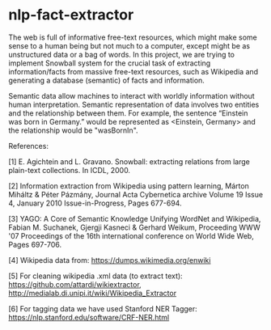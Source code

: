 # nlp-fact-extractor
The web is full of informative free-text resources, which might make some sense to a human being but not much to a computer, except might be as unstructured data or a bag of words. In this project, we are trying to implement Snowball system for the crucial task of extracting information/facts from massive free-text resources, such as Wikipedia and generating a database (semantic) of facts and information.

Semantic data allow machines to interact with worldly information without human interpretation. Semantic representation of data involves two entities and the relationship between them. For example, the sentence “Einstein was born in Germany.” would be represented as <Einstein, Germany> and the relationship would be "wasBornIn".

References:

[1] E. Agichtein and L. Gravano. Snowball: extracting relations from large plain-text collections. In ICDL, 2000.

[2] Information extraction from Wikipedia using pattern learning, Márton Miháltz & Péter Pázmány, Journal Acta Cybernetica archive Volume 19 Issue 4, January 2010 Issue-in-Progress, Pages 677-694.

[3] YAGO: A Core of Semantic Knowledge Unifying WordNet and Wikipedia, Fabian M. Suchanek, Gjergji Kasneci & Gerhard Weikum, Proceeding WWW '07 Proceedings of the 16th international conference on World Wide Web, Pages 697-706.

[4] Wikipedia data from: https://dumps.wikimedia.org/enwiki

[5] For cleaning wikipedia .xml data (to extract text): https://github.com/attardi/wikiextractor, http://medialab.di.unipi.it/wiki/Wikipedia_Extractor

[6] For tagging data we have used Stanford NER Tagger: https://nlp.stanford.edu/software/CRF-NER.html
